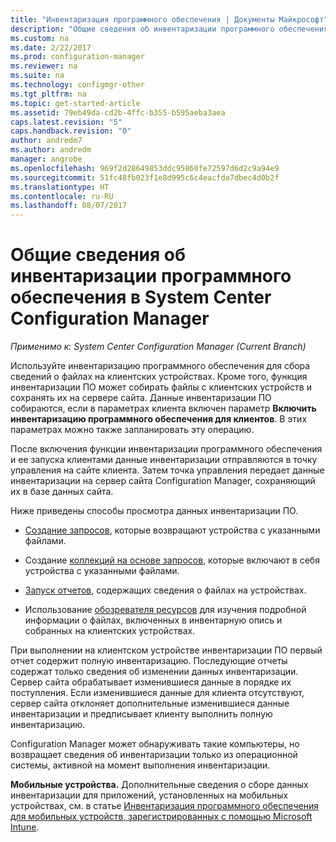 ```yaml
---
title: "Инвентаризация программного обеспечения | Документы Майкрософт"
description: "Общие сведения об инвентаризации программного обеспечения в System Center Configuration Manager."
ms.custom: na
ms.date: 2/22/2017
ms.prod: configuration-manager
ms.reviewer: na
ms.suite: na
ms.technology: configmgr-other
ms.tgt_pltfrm: na
ms.topic: get-started-article
ms.assetid: 79eb49da-cd2b-4ffc-b355-b595aeba3aea
caps.latest.revision: "5"
caps.handback.revision: "0"
author: andredm7
ms.author: andredm
manager: angrobe
ms.openlocfilehash: 969f2d28649853ddc95860fe72597d6d2c9a94e9
ms.sourcegitcommit: 51fc48fb023f1e8d995c6c4eacfda7dbec4d0b2f
ms.translationtype: HT
ms.contentlocale: ru-RU
ms.lasthandoff: 08/07/2017
---
```

# <a name="introduction-to-software-inventory-in-system-center-configuration-manager"></a>Общие сведения об инвентаризации программного обеспечения в System Center Configuration Manager

*Применимо к: System Center Configuration Manager (Current Branch)*

Используйте инвентаризацию программного обеспечения для сбора сведений о файлах на клиентских устройствах. Кроме того, функция инвентаризации ПО может собирать файлы с клиентских устройств и сохранять их на сервере сайта. Данные инвентаризации ПО собираются, если в параметрах клиента включен параметр **Включить инвентаризацию программного обеспечения для клиентов**. В этих параметрах можно также запланировать эту операцию.  

После включения функции инвентаризации программного обеспечения и ее запуска клиентами данные инвентаризации отправляются в точку управления на сайте клиента. Затем точка управления передает данные инвентаризации на сервер сайта Configuration Manager, сохраняющий их в базе данных сайта.   

 Ниже приведены способы просмотра данных инвентаризации ПО.  

-   [Создание запросов](../../../../core/servers/manage/queries-technical-reference.md), которые возвращают устройства с указанными файлами.   

-   Создание [коллекций на основе запросов](../../../../core/clients/manage/collections/introduction-to-collections.md), которые включают в себя устройства с указанными файлами.   

-   [Запуск отчетов](../../../../core/servers/manage/reporting.md), содержащих сведения о файлах на устройствах.

-   Использование [обозревателя ресурсов](../../../../core/clients/manage/inventory/use-resource-explorer-to-view-software-inventory.md) для изучения подробной информации о файлах, включенных в инвентарную опись и собранных на клиентских устройствах.   

 При выполнении на клиентском устройстве инвентаризации ПО первый отчет содержит полную инвентаризацию. Последующие отчеты содержат только сведения об изменении данных инвентаризации. Сервер сайта обрабатывает изменившиеся данные в порядке их поступления. Если изменившиеся данные для клиента отсутствуют, сервер сайта отклоняет дополнительные изменившиеся данные инвентаризации и предписывает клиенту выполнить полную инвентаризацию.  

 Configuration Manager может обнаруживать такие компьютеры, но возвращает сведения об инвентаризации только из операционной системы, активной на момент выполнения инвентаризации.  

**Мобильные устройства.** Дополнительные сведения о сборе данных инвентаризации для приложений, установленных на мобильных устройствах, см. в статье [Инвентаризация программного обеспечения для мобильных устройств, зарегистрированных с помощью Microsoft Intune](../../../../mdm/deploy-use/software-inventory-mobile-devices.md).
